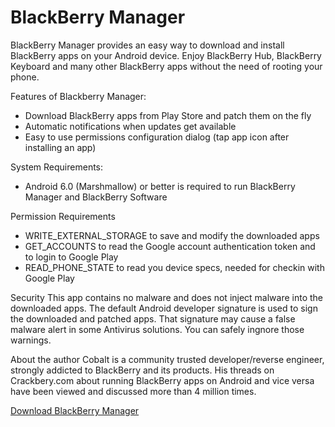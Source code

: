 # BlackBerry Manager
BlackBerry Manager provides an easy way to download and install BlackBerry apps on your Android device. Enjoy BlackBerry Hub, BlackBerry Keyboard and many other BlackBerry apps without the need of rooting your phone.

Features of Blackberry Manager:
* Download BlackBerry apps from Play Store and patch them on the fly
* Automatic notifications when updates get available
* Easy to use permissions configuration dialog (tap app icon after installing an app)
 
System Requirements:
* Android 6.0 (Marshmallow) or better is required to run BlackBerry Manager and BlackBerry Software

Permission Requirements
* WRITE_EXTERNAL_STORAGE to save and modify the downloaded apps
* GET_ACCOUNTS to read the Google account authentication token and to login to Google Play
* READ_PHONE_STATE to read you device specs, needed for checkin with Google Play

Security
This app contains no malware and does not inject malware into the downloaded apps. The default Android developer signature is used to sign the downloaded and patched apps. That signature may cause a false malware alert in some Antivirus solutions. You can safely ingnore those warnings.

About the author
Cobalt is a community trusted developer/reverse engineer, strongly addicted to BlackBerry and its products. His threads on Crackbery.com about running BlackBerry apps on Android and vice versa have been viewed and discussed more than 4 million times.

<a href="http://cobalt232.github.io/blackberrymanager/">Download BlackBerry Manager</a>

